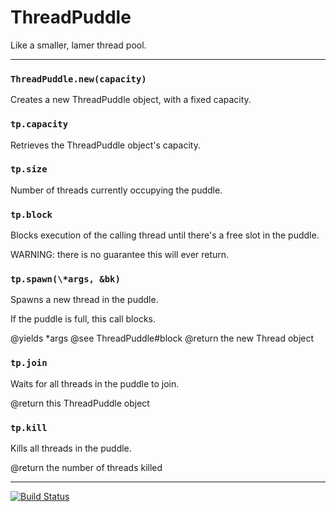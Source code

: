 ThreadPuddle
============

Like a smaller, lamer thread pool.

----

### `ThreadPuddle.new(capacity)`
Creates a new ThreadPuddle object, with a fixed capacity.

### `tp.capacity`
Retrieves the ThreadPuddle object's capacity.

### `tp.size`
Number of threads currently occupying the puddle.

### `tp.block`
Blocks execution of the calling thread until there's a free slot in the puddle.

WARNING: there is no guarantee this will ever return.

### `tp.spawn(\*args, &bk)`
Spawns a new thread in the puddle.

If the puddle is full, this call blocks.

 @yields \*args
 @see ThreadPuddle#block
 @return the new Thread object

### `tp.join`
Waits for all threads in the puddle to join.

 @return this ThreadPuddle object

### `tp.kill`
Kills all threads in the puddle.

 @return the number of threads killed

----

[![Build Status](https://travis-ci.org/phluid61/threadpuddle-gem.png)](https://travis-ci.org/phluid61/threadpuddle-gem)
